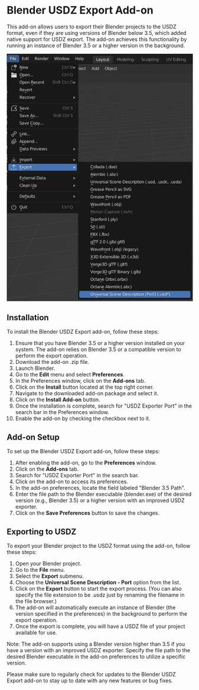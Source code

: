 # Blender USDZ Export Add-on

This add-on allows users to export their Blender projects to the USDZ format, even if they are using versions of Blender below 3.5, which added native support for USDZ export. The add-on achieves this functionality by running an instance of Blender 3.5 or a higher version in the background.

![Exporting to USDZ](docs/operator.jpg)

## Installation

To install the Blender USDZ Export add-on, follow these steps:

1. Ensure that you have Blender 3.5 or a higher version installed on your system. The add-on relies on Blender 3.5 or a compatible version to perform the export operation.
2. Download the add-on .zip file.
3. Launch Blender.
4. Go to the **Edit** menu and select **Preferences**.
5. In the Preferences window, click on the **Add-ons** tab.
6. Click on the **Install** button located at the top right corner.
7. Navigate to the downloaded add-on package and select it.
8. Click on the **Install Add-on** button.
9. Once the installation is complete, search for "USDZ Exporter Port" in the search bar in the Preferences window.
10. Enable the add-on by checking the checkbox next to it.

## Add-on Setup

To set up the Blender USDZ Export add-on, follow these steps:

1. After enabling the add-on, go to the **Preferences** window.
2. Click on the **Add-ons** tab.
3. Search for "USDZ Exporter Port" in the search bar.
4. Click on the add-on to access its preferences.
5. In the add-on preferences, locate the field labeled "Blender 3.5 Path".
6. Enter the file path to the Blender executable (blender.exe) of the desired version (e.g., Blender 3.5) or a higher version with an improved USDZ exporter.
7. Click on the **Save Preferences** button to save the changes.

## Exporting to USDZ

To export your Blender project to the USDZ format using the add-on, follow these steps:

1. Open your Blender project.
2. Go to the **File** menu.
3. Select the **Export** submenu.
4. Choose the **Universal Scene Description - Port** option from the list.
5. Click on the **Export** button to start the export process. (You can also specify the file extension to be .usdz just by renaming the filename in the file browser.)
6. The add-on will automatically execute an instance of Blender (the version specified in the preferences) in the background to perform the export operation.
7. Once the export is complete, you will have a USDZ file of your project available for use.

Note: The add-on supports using a Blender version higher than 3.5 if you have a version with an improved USDZ exporter. Specify the file path to the desired Blender executable in the add-on preferences to utilize a specific version.

Please make sure to regularly check for updates to the Blender USDZ Export add-on to stay up to date with any new features or bug fixes.